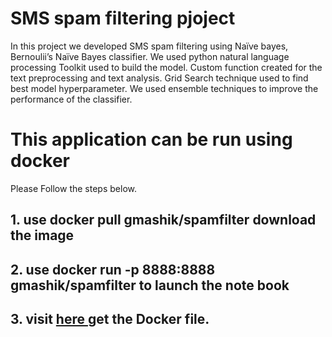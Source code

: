 # SMS spam filtering pjoject
In this project we developed SMS spam filtering using Naïve bayes, Bernoulii’s Naïve Bayes classifier. 
We used python natural language processing Toolkit used to build the model. Custom function created for the text preprocessing
and text analysis. Grid Search technique used to find best model hyperparameter. We used ensemble techniques to improve the
performance of the classifier.

# This application can be run using docker
Please Follow the steps below.
## 1. use docker pull gmashik/spamfilter download the image 
## 2. use docker run -p 8888:8888 gmashik/spamfilter to launch the note book 
## 3. visit <a href="https://github.com/gmashik/Docker/tree/main/SMSspam_filter_project"> here <a/> get the Docker file.

